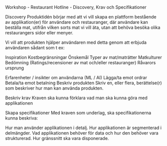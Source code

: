 Workshop - Restaurant Hotline - Discovery, Krav och Specifikationer

Discovery
Produktidén börjar med att vi vill skapa en plattform bestående av applikation(er) för användare och restauranger,
 där användare kan beställa mat, utifrån vilken sorts mat vi vill äta, 
 utan att behöva besöka olika restaurangers sidor eller menyer.

Vi vill att produkten hjälper användaren med detta genom att erbjuda användaren sådant som t ex:

Inspiration
Kostbegränsningar
Önskemål
Typer av mat/maträtter
Matkulturer
Bedömning (Ratings/recensioner av mat och/eller restauranger)
Råvarors ursprung

Erfarenheter / insikter om användarna (ML / AI)
Lägga/ta emot ordrar
Betala/ta emot betalning
Beskriv produkten
Skriv en, eller flera, berättelse(r) som beskriver hur man kan använda produkten.

Beskriv krav
Kraven ska kunna förklara vad man ska kunna göra med applikationen

Skapa specifikationer
Med kraven som underlag, ska specifikationerna kunna beskriva:

Hur man använder applikationen i detalj.
Hur applikationen är segmenterad i delmängder.
Vad applikationen behöver för data och hur den behöver vara strukturerad.
Hur gränssnitt ska vara disponerade.
